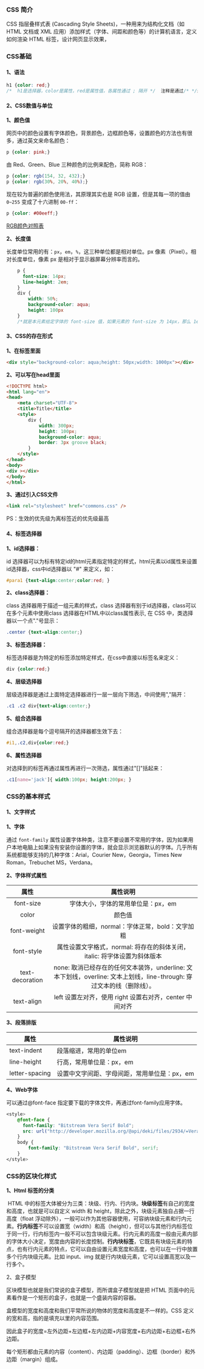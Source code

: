 ### CSS 简介

CSS 指层叠样式表 (Cascading Style Sheets)，一种用来为结构化文档（如 HTML 文档或 XML 应用）添加样式（字体、间距和颜色等）的计算机语言，定义如何渲染 HTML 标签，设计网页显示效果，

### CSS基础

#### 1、语法

```css
h1 {color: red;}
/*  h1是选择器，color是属性，red是属性值，各属性通过 ; 隔开 */  注释是通过/* */来注释的
```

#### 2、CSS数值与单位

**1、颜色值**

网页中的颜色设置有字体颜色，背景颜色，边框颜色等，设置颜色的方法也有很多，通过英文来命名颜色：

```css
p {color: pink;}
```

由 Red、Green、Blue 三种颜色的比例来配色，简称 RGB：

```css
p {color: rgb(154, 32, 432);}
p {color: rgb(30%, 20%, 40%);}
```

现在较为普遍的颜色使用法，其原理其实也是 RGB 设置，但是其每一项的值由 `0~255` 变成了十六进制 `00-ff`：

```css
p {color: #00eeff;}
```

[RGB颜色对照表](https://www.114la.com/other/rgb.html)

**2、长度值**

长度单位常用的有：`px`，`em`，`%`，这三种单位都是相对单位。px 像素（Pixel）。相对长度单位，像素 px 是相对于显示器屏幕分辨率而言的。

```css
    p {
      font-size: 14px;
      line-height: 2em;
    }
    div {
        width: 50%;
        background-color: aqua;
        height: 100px
    }
    /*就是本元素给定字体的 font-size 值，如果元素的 font-size 为 14px，那么 1em=14px。如果 font-size 为 18px，那么 2em=36px*/
```

#### 3、CSS的存在形式

**1、在标签里面**

```html
<div style="background-color: aqua;height: 50px;width: 1000px"></div>
```

**2、可以写在head里面**

```html
<!DOCTYPE html>
<html lang="en">
<head>
    <meta charset="UTF-8">
    <title>Title</title>
    <style>
        div {
            width: 300px;
            height: 100px;
            background-color: aqua;
            border: 3px groove black;
        }
    </style>
</head>
<body>
<div ></div>
</body>
</html>
```

**3、通过引入CSS文件**

```html
<link rel="stylesheet" href="commons.css" />
```

PS：生效的优先级为离标签近的优先级最高

#### 4、标签选择器

**1、id选择器：**

id 选择器可以为标有特定id的html元素指定特定的样式，html元素以id属性来设置id选择器，css中id选择器以 "#" 来定义，如：

```css
#para1 {text-align:center;color:red; }
```

**2、class选择器：**

class 选择器用于描述一组元素的样式，class 选择器有别于id选择器，class可以在多个元素中使用class 选择器在HTML中以class属性表示, 在 CSS 中，类选择器以一个点"."号显示：

```css
.center {text-align:center;}
```

**3、标签选择器：**

标签选择器是为特定的标签添加特定样式，在css中直接以标签名来定义：

```css
div {color:red;}
```

**4、层级选择器**

层级选择器是通过上面特定选择器进行一层一层向下筛选，中间使用","隔开：

```css
.c1 .c2 div{text-align:center;}
```

**5、组合选择器**

组合选择器是每个逗号隔开的选择器都生效下去：

```css
#i1,.c2,div{color:red;}
```

 **6、属性选择器**

对选择到的标签再通过属性再进行一次筛选，属性通过"[]"括起来：

```css
.c1[name='jack']{ width:100px; height:200px; }
```

### CSS的基本样式

#### 1、文字样式

**1、字体**

通过 `font-family` 属性设置字体种类，注意不要设置不常用的字体，因为如果用户本地电脑上如果没有安装你设置的字体，就会显示浏览器默认的字体。几乎所有系统都能够支持的几种字体：Arial，Courier New，Georgia，Times New Roman，Trebuchet MS，Verdana。

**2、字体样式属性**

|      属性       |                           属性说明                           |
| :-------------: | :----------------------------------------------------------: |
|    font-size    |              字体大小，字体的常用单位是：px，em              |
|      color      |                            颜色值                            |
|   font-weight   |       设置字体的粗细，normal：字体正常，bold：文字加粗       |
|   font-style    | 属性设置文字格式，normal: 将存在的斜体关闭，italic: 将字体设置为斜体版本 |
| text-decoration | none: 取消已经存在的任何文本装饰，underline: 文本下划线，overline: 文本上划线，line-through: 穿过文本的线（删除线）。 |
|   text-align    |   left 设置左对齐，使用 right 设置右对齐，center 中间对齐    |

**3、段落排版**

| 属性           | 属性说明                                     |
| -------------- | -------------------------------------------- |
| text-indent    | 段落缩进，常用的单位em                       |
| line-height    | 行高，常用单位是：px，em                     |
| letter-spacing | 设置中文字间距、字母间距，常用单位是：px，em |

**4、Web字体**

可以通过@font-face 指定要下载的字体文件，再通过font-family应用字体。

```css
<style>
    @font-face {
      font-family: "Bitstream Vera Serif Bold";
      src: url("http://developer.mozilla.org/@api/deki/files/2934/=VeraSeBd.ttf");
    }
    body {
        font-family: "Bitstream Vera Serif Bold", serif;
    }
</style>
```

### CSS的区块化样式

**1、Html 标签的分类**

​	HTML 中的标签大体被分为三类：块级、行内、行内块。**块级标签**有自己的宽度和高度，也就是可以自定义 width 和 height，除此之外，块级元素独自占据一行高度（float 浮动除外），一般可以作为其他容器使用，可容纳块级元素和行内元素。**行内标签**不可以设置宽（width）和高（height），但可以与其他行内标签位于同一行，行内标签内一般不可以包含块级元素。行内元素的高度一般由元素内部的字体大小决定，宽度由内容的长度控制。**行内块标签**，它既具有块级元素的特点，也有行内元素的特点，它可以自由设置元素宽度和高度，也可以在一行中放置多个行内块级元素。比如 input、img 就是行内块级元素，它可以设置高宽以及一行多个。

2、盒子模型

区块模型也就是我们常说的盒子模型，而所谓盒子模型就是把 HTML 页面中的元素看作是一个矩形的盒子，也就是一个盛装内容的容器。

盒模型的宽度和高度和我们平常所说的物体的宽度和高度是不一样的。CSS 定义的宽和高，指的是填充以里的内容范围。

因此盒子的宽度=左外边距+左边框+左内边距+内容宽度+右内边距+右边框+右外边距。

每个矩形都由元素的内容（content）、内边距（padding）、边框（border）和外边距（margin）组成。

